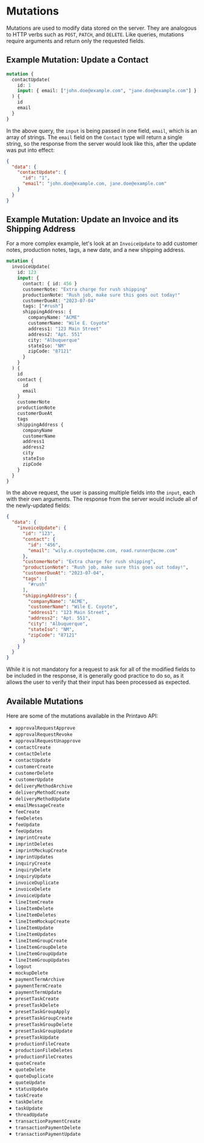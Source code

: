 # Mutations

Mutations are used to modify data stored on the server. They are analogous to HTTP verbs such as `POST`, `PATCH`, and `DELETE`. Like queries, mutations require arguments and return only the requested fields.

## Example Mutation: Update a Contact

```graphql
mutation {
  contactUpdate(
    id: 1
    input: { email: ["john.doe@example.com", "jane.doe@example.com"] }
  ) {
    id
    email
  }
}
```

In the above query, the `input` is being passed in one field, `email`, which is an array of strings. The `email` field on the `Contact` type will return a single string, so the response from the server would look like this, after the update was put into effect:

```json
{
  "data": {
    "contactUpdate": {
      "id": "1",
      "email": "john.doe@example.com, jane.doe@example.com"
    }
  }
}
```

## Example Mutation: Update an Invoice and its Shipping Address

For a more complex example, let's look at an `InvoiceUpdate` to add customer notes, production notes, tags, a new date, and a new shipping address.

```graphql
mutation {
  invoiceUpdate(
    id: 123
    input: {
      contact: { id: 456 }
      customerNote: "Extra charge for rush shipping"
      productionNote: "Rush job, make sure this goes out today!"
      customerDueAt: "2023-07-04"
      tags: ["#rush"]
      shippingAddress: {
        companyName: "ACME"
        customerName: "Wile E. Coyote"
        address1: "123 Main Street"
        address2: "Apt. 551"
        city: "Albuquerque"
        stateIso: "NM"
        zipCode: "87121"
      }
    }
  ) {
    id
    contact {
      id
      email
    }
    customerNote
    productionNote
    customerDueAt
    tags
    shippingAddress {
      companyName
      customerName
      address1
      address2
      city
      stateIso
      zipCode
    }
  }
}
```

In the above request, the user is passing multiple fields into the `input`, each with their own arguments. The response from the server would include all of the newly-updated fields:

```json
{
  "data": {
    "invoiceUpdate": {
      "id": "123",
      "contact": {
        "id": "456",
        "email": "wily.e.coyote@acme.com, road.runner@acme.com"
      },
      "customerNote": "Extra charge for rush shipping",
      "productionNote": "Rush job, make sure this goes out today!",
      "customerDueAt": "2023-07-04",
      "tags": [
        "#rush"
      ],
      "shippingAddress": {
        "companyName": "ACME",
        "customerName": "Wile E. Coyote",
        "address1": "123 Main Street",
        "address2": "Apt. 551",
        "city": "Albuquerque",
        "stateIso": "NM",
        "zipCode": "87121"
      }
    }
  }
}
```

While it is not mandatory for a request to ask for all of the modified fields to be included in the response, it is generally good practice to do so, as it allows the user to verify that their input has been processed as expected.

## Available Mutations

Here are some of the mutations available in the Printavo API:

-   `approvalRequestApprove`
-   `approvalRequestRevoke`
-   `approvalRequestUnapprove`
-   `contactCreate`
-   `contactDelete`
-   `contactUpdate`
-   `customerCreate`
-   `customerDelete`
-   `customerUpdate`
-   `deliveryMethodArchive`
-   `deliveryMethodCreate`
-   `deliveryMethodUpdate`
-   `emailMessageCreate`
-   `feeCreate`
-   `feeDeletes`
-   `feeUpdate`
-   `feeUpdates`
-   `imprintCreate`
-   `imprintDeletes`
-   `imprintMockupCreate`
-   `imprintUpdates`
-   `inquiryCreate`
-   `inquiryDelete`
-   `inquiryUpdate`
-   `invoiceDuplicate`
-   `invoiceDelete`
-   `invoiceUpdate`
-   `lineItemCreate`
-   `lineItemDelete`
-   `lineItemDeletes`
-   `lineItemMockupCreate`
-   `lineItemUpdate`
-   `lineItemUpdates`
-   `lineItemGroupCreate`
-   `lineItemGroupDelete`
-   `lineItemGroupUpdate`
-   `lineItemGroupUpdates`
-   `logout`
-   `mockupDelete`
-   `paymentTermArchive`
-   `paymentTermCreate`
-   `paymentTermUpdate`
-   `presetTaskCreate`
-   `presetTaskDelete`
-   `presetTaskGroupApply`
-   `presetTaskGroupCreate`
-   `presetTaskGroupDelete`
-   `presetTaskGroupUpdate`
-   `presetTaskUpdate`
-   `productionFileCreate`
-   `productionFileDeletes`
-   `productionFileCreates`
-   `quoteCreate`
-   `quoteDelete`
-   `quoteDuplicate`
-   `quoteUpdate`
-   `statusUpdate`
-   `taskCreate`
-   `taskDelete`
-   `taskUpdate`
-   `threadUpdate`
-   `transactionPaymentCreate`
-   `transactionPaymentDelete`
-   `transactionPaymentUpdate`
